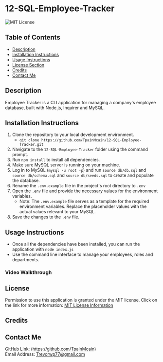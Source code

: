 # 12-SQL-Employee-Tracker
![MIT License](https://img.shields.io/badge/license-MIT-important)

## Table of Contents
  - [Description](#description)
  - [Installation Instructions](#installation-instructions)
  - [Usage Instructions](#usage-instructions)
  - [License Section](#license)
  - [Credits](#credits)
  - [Contact Me](#contact-me)
  
## Description
Employee Tracker is a CLI application for managing a company's employee database, built with Node.js, Inquirer and MySQL.

## Installation Instructions
1. Clone the repository to your local development environment.
    * ```git clone https://github.com/TpainMcain/12-SQL-Employee-Tracker.git```
2. Navigate to the ```12-SQL-Employee-Tracker``` folder using the command prompt.
3. Run ```npm install``` to install all dependencies.
4. Make sure MySQL server is running on your machine.
5. Log in to MySQL (```mysql -u root -p```) and run ```source db/db.sql``` and ```source db/schema.sql``` and ```source db/seeds.sql``` to create and populate the database.
6. Rename the ```.env.example``` file in the project's root directory to ```.env```
7. Open the ```.env``` file and provide the necessary values for the environment variables.
    * Note: The ```.env.example``` file serves as a template for the required environment variables. Replace the placeholder values with the actual values relevant to your MySQL.
8. Save the changes to the ```.env``` file.

## Usage Instructions
* Once all the dependencies have been installed, you can run the application with ```node index.js```  
* Use the command line interface to manage your employees, roles and departments.
### Video Walkthrough
    
## License
Permission to use this application is granted under the MIT license.
Click on the link for more information: [MIT License Information](https://opensource.org/licenses/MIT)
  
## Credits


## Contact Me
GitHub Link: (https://github.com/TpainMcain)<br>
Email Address: <Trevorwp77@gmail.com>
